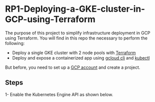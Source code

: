 # RP1-Deploying-a-GKE-cluster-in-GCP-using-Terraform

The purpose of this project to simplify infrastructure deployment in GCP using Terraform.
You will find in this repo the necessary to perform the following:
  - Deploy a single GKE cluster with 2 node pools with [Terraform](https://terraform.io)
  - Deploy and expose a containerized app using [gcloud cli](http://cloud.google.com/sdk/docs#install_the_latest_cloud_tools_version_cloudsdk_current_version) and [kubectl](https://kubernetes.io/docs/tasks/tools/install-kubectl/%C2%A0%C2%A0) 

But before, you need to set up a [GCP account](https://console.cloud.google.com/getting-started) and create a project.

## Steps

1- Enable the Kubernetes Engine API as shown below.
